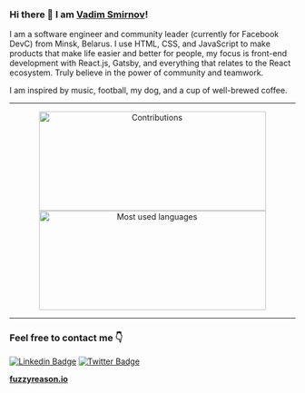 ### Hi there 👋  I am [Vadim Smirnov](https://fuzzyreason.io/)!

I am a software engineer and community leader (currently for Facebook DevC) from Minsk, Belarus. I use HTML, CSS, and JavaScript to make products that make life easier and better for people, my focus is front-end development with React.js, Gatsby, and everything that relates to the React ecosystem. Truly believe in the power of community and teamwork.

I am inspired by music, football, my dog, and a cup of well-brewed coffee.

<hr>

<p align=center>
  <a href="https://github.com/anuraghazra/github-readme-stats" title="Go to Source">
    <img height=175 width=400 align="center" src="https://github-readme-stats.vercel.app/api?username=fuzzyreason&show_icons=true&count_private=true&title_color=553c9a&text_color=1a202c&icon_color=553c9a&include_all_commits=true" alt="Contributions" />
  </a>
  <a href="https://github.com/anuraghazra/github-readme-stats">
  <img height=175 width=400 align="center" src="https://github-readme-stats.vercel.app/api/top-langs/?username=fuzzyreason&layout=compact&title_color=553c9a&text_color=1a202c" alt="Most used languages" />
  </a>
</p>

<hr>

### Feel free to contact me 👇

[![Linkedin Badge](https://img.shields.io/badge/-LinkedIn-blue?style=flat-square&logo=Linkedin&logoColor=white&link=https://www.linkedin.com/in/harshkumarkhatri/)](https://www.linkedin.com/in/smirnovvadim/)  [![Twitter Badge](https://img.shields.io/badge/-Twitter-1ca0f1?style=flat-square&labelColor=1ca0f1&logo=twitter&logoColor=white&link=https://twitter.com/_diogorodrigues)](https://twitter.com/vadim__smirnov)


**[fuzzyreason.io](https://fuzzyreason.io/)**
